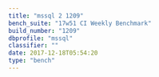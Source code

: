 ```yaml
---
title: "mssql 2 1209"
bench_suite: "17w51 CI Weekly Benchmark"
build_number: "1209"
dbprofile: "mssql"
classifier: ""
date: 2017-12-18T05:54:20
type: "bench"
---
```

